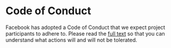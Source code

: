 # Code of Conduct

Facebook has adopted a Code of Conduct that we expect project participants to
adhere to.  Please read the [full text](https://code.fb.com/codeofconduct/) so
that you can understand what actions will and will not be tolerated.
